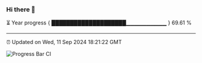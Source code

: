 ### Hi there 👋

⏳ Year progress { ████████████████████▁▁▁▁▁▁▁▁▁▁ } 69.61 %

---

⏰ Updated on Wed, 11 Sep 2024 18:21:22 GMT

![Progress Bar CI](https://github.com/liununu/liununu/workflows/Progress%20Bar%20CI/badge.svg)
